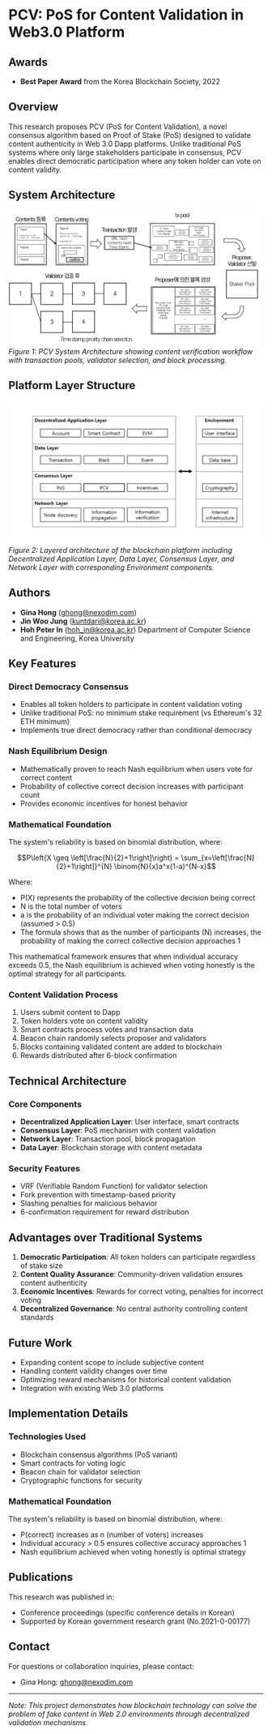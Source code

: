 # PCV: PoS for Content Validation in Web3.0 Platform

## Awards
- **Best Paper Award** from the Korea Blockchain Society, 2022

## Overview
This research proposes PCV (PoS for Content Validation), a novel consensus algorithm based on Proof of Stake (PoS) designed to validate content authenticity in Web 3.0 Dapp platforms. Unlike traditional PoS systems where only large stakeholders participate in consensus, PCV enables direct democratic participation where any token holder can vote on content validity.

## System Architecture
![PCV Architecture and Process Flow](architecture_pcv_flow.png)
*Figure 1: PCV System Architecture showing content verification workflow with transaction pools, validator selection, and block processing.*

## Platform Layer Structure
![Blockchain Platform Layers](blockchain_layers.jpg)
*Figure 2: Layered architecture of the blockchain platform including Decentralized Application Layer, Data Layer, Consensus Layer, and Network Layer with corresponding Environment components.*

## Authors
- **Gina Hong** (ghong@nexodim.com)
- **Jin Woo Jung** (kuntdari@korea.ac.kr)  
- **Hoh Peter In** (hoh_in@korea.ac.kr)
Department of Computer Science and Engineering, Korea University

## Key Features
### Direct Democracy Consensus
- Enables all token holders to participate in content validation voting
- Unlike traditional PoS: no minimum stake requirement (vs Ethereum's 32 ETH minimum)
- Implements true direct democracy rather than conditional democracy

### Nash Equilibrium Design
- Mathematically proven to reach Nash equilibrium when users vote for correct content
- Probability of collective correct decision increases with participant count
- Provides economic incentives for honest behavior

### Mathematical Foundation
The system's reliability is based on binomial distribution, where:

$$P\left(X \geq \left[\frac{N}{2}+1\right]\right) = \sum_{x=\left[\frac{N}{2}+1\right]}^{N} \binom{N}{x}a^x(1-a)^{N-x}$$

Where:
- P(X) represents the probability of the collective decision being correct
- N is the total number of voters
- a is the probability of an individual voter making the correct decision (assumed > 0.5)
- The formula shows that as the number of participants (N) increases, the probability of making the correct collective decision approaches 1

This mathematical framework ensures that when individual accuracy exceeds 0.5, the Nash equilibrium is achieved when voting honestly is the optimal strategy for all participants.

### Content Validation Process
1. Users submit content to Dapp
2. Token holders vote on content validity
3. Smart contracts process votes and transaction data
4. Beacon chain randomly selects proposer and validators
5. Blocks containing validated content are added to blockchain
6. Rewards distributed after 6-block confirmation

## Technical Architecture

### Core Components
- **Decentralized Application Layer**: User interface, smart contracts
- **Consensus Layer**: PoS mechanism with content validation
- **Network Layer**: Transaction pool, block propagation
- **Data Layer**: Blockchain storage with content metadata

### Security Features
- VRF (Verifiable Random Function) for validator selection
- Fork prevention with timestamp-based priority
- Slashing penalties for malicious behavior
- 6-confirmation requirement for reward distribution

## Advantages over Traditional Systems

1. **Democratic Participation**: All token holders can participate regardless of stake size
2. **Content Quality Assurance**: Community-driven validation ensures content authenticity
3. **Economic Incentives**: Rewards for correct voting, penalties for incorrect voting
4. **Decentralized Governance**: No central authority controlling content standards

## Future Work

- Expanding content scope to include subjective content
- Handling content validity changes over time
- Optimizing reward mechanisms for historical content validation
- Integration with existing Web 3.0 platforms

## Implementation Details

### Technologies Used
- Blockchain consensus algorithms (PoS variant)
- Smart contracts for voting logic
- Beacon chain for validator selection
- Cryptographic functions for security

### Mathematical Foundation
The system's reliability is based on binomial distribution, where:
- P(correct) increases as n (number of voters) increases
- Individual accuracy > 0.5 ensures collective accuracy approaches 1
- Nash equilibrium achieved when voting honestly is optimal strategy

## Publications

This research was published in:
- Conference proceedings (specific conference details in Korean)
- Supported by Korean government research grant (No.2021-0-00177)

## Contact

For questions or collaboration inquiries, please contact:
- Gina Hong: ghong@nexodim.com


---

*Note: This project demonstrates how blockchain technology can solve the problem of fake content in Web 2.0 environments through decentralized validation mechanisms.*
